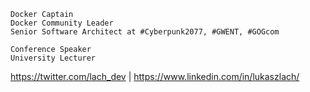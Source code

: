 ```
Docker Captain
Docker Community Leader
Senior Software Architect at #Cyberpunk2077, #GWENT, #GOGcom

Conference Speaker
University Lecturer
```

https://twitter.com/lach_dev | https://www.linkedin.com/in/lukaszlach/
